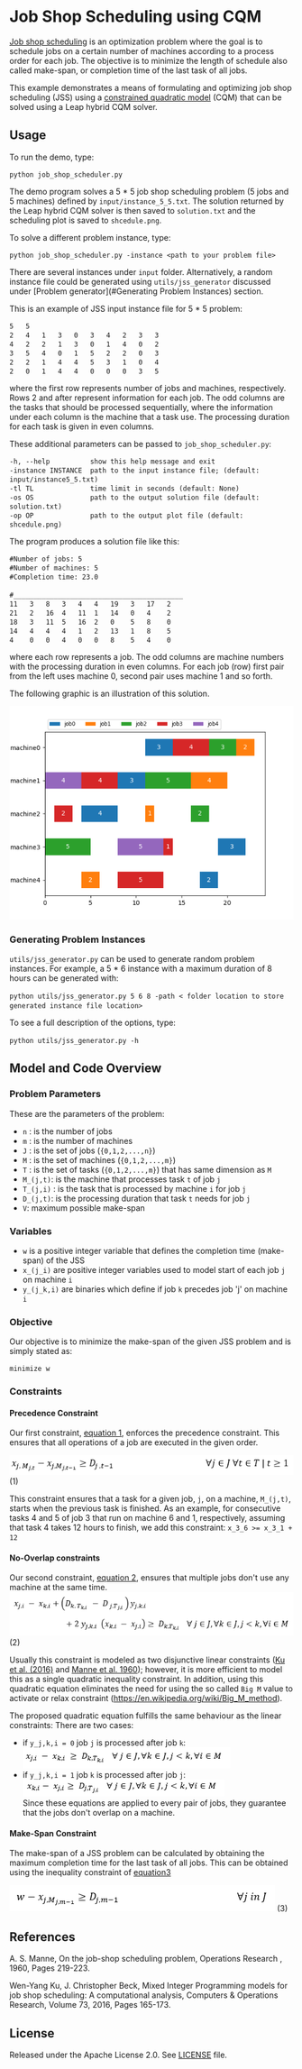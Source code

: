 # Job Shop Scheduling using CQM

[Job shop scheduling](https://en.wikipedia.org/wiki/Job-shop_scheduling) is an
optimization problem where the goal is to schedule jobs on a certain number of
machines according to a process order for each job.
The objective is to minimize the length of schedule also called make-span, or 
completion time of the last task of all jobs.

This example demonstrates a means of formulating and optimizing job shop 
scheduling (JSS) using a [constrained quadratic model](
https://docs.ocean.dwavesys.com/en/stable/concepts/cqm.html#cqm-sdk) (CQM) that
can be solved using a Leap hybrid CQM solver.

## Usage

To run the demo, type:

    python job_shop_scheduler.py

The demo program solves a 5 * 5 job shop scheduling problem
(5 jobs and 5 machines) defined by `input/instance_5_5.txt`. The solution
returned by the Leap hybrid CQM solver is then saved to `solution.txt` and the 
scheduling plot is saved to `shcedule.png`.

To solve a different problem instance, type:

    python job_shop_scheduler.py -instance <path to your problem file>

There are several instances under `input` folder. Alternatively, a random 
instance file could be generated using `utils/jss_generator` discussed under
[Problem generator](#Generating Problem Instances) section.

This is an example of JSS input instance file for 5 * 5 problem: 
```
5   5
2   4   1   3   0   3   4   2   3   3
4   2   2   1   3   0   1   4   0   2
3   5   4   0   1   5   2   2   0   3
2   2   1   4   4   5   3   1   0   4
2   0   1   4   4   0   0   0   3   5
```

where the first row represents number of jobs and machines, respectively. 
Rows 2 and after represent information for each job. The odd columns are 
the tasks that should be processed sequentially, where the information under 
each column is the machine that a task use. The processing duration for each 
task is given in even columns. 

These additional parameters can be passed to `job_shop_scheduler.py`:

    -h, --help          show this help message and exit
    -instance INSTANCE  path to the input instance file; (default: input/instance5_5.txt)
    -tl TL              time limit in seconds (default: None)
    -os OS              path to the output solution file (default: solution.txt)
    -op OP              path to the output plot file (default: shcedule.png)


The program produces a solution file like this:

```
#Number of jobs: 5
#Number of machines: 5
#Completion time: 23.0

#__________________________________________
11   3   8   3   4   4   19   3   17   2
21   2   16  4   11  1   14   0   4    2
18   3   11  5   16  2   0    5   8    0
14   4   4   4   1   2   13   1   8    5
4    0   0   4   0   0   8    5   4    0
```
where each row represents a job. The odd columns are machine numbers with the
processing duration in even columns. For each job (row) first pair from the left
uses machine 0, second pair uses machine 1 and so forth.

The following graphic is an illustration of this solution. 


![Example Solution](_static/instance5_5.png)


### Generating Problem Instances

`utils/jss_generator.py` can be used to generate random problem instances.
For example, a 5 * 6 instance with a maximum duration of 8 hours can be
generated with:

`python utils/jss_generator.py 5 6 8 -path < folder location to store generated instance file location>`

To see a full description of the options, type:

`python utils/jss_generator.py -h`


## Model and Code Overview

### Problem Parameters

These are the parameters of the problem:


- `n` : is the number of jobs
- `m` : is the number of machines
- `J` : is the set of jobs (`{0,1,2,...,n}`)
- `M` : is the set of machines (`{0,1,2,...,m}`)
- `T` : is the set of tasks (`{0,1,2,...,m}`) that has same dimension as `M`
- `M_(j,t)`:  is the machine that processes task `t` of job `j`
- `T_(j,i)`  : is the task that is processed by machine `i` for job `j` 
- `D_(j,t)`:  is the processing duration that task `t` needs for job `j`
- `V`:  maximum possible make-span

### Variables

- `w` is a positive integer variable that defines the completion time (make-span)
of the JSS
- `x_(j_i)` are positive integer variables used to model start of each job `j` on
  machine `i`
- `y_(j_k,i)` are binaries which define if job `k` precedes job 'j' on machine `i`

### Objective

Our objective is to minimize the make-span of the given JSS problem and is simply 
stated as:

```
minimize w
```

### Constraints
#### Precedence Constraint

Our first constraint, [equation 1](#eq2), enforces the precedence constraint.
This ensures that all operations of a job are executed in the given order.

![equation1](_static/eq1.png)          (1)

This constraint ensures that a task for a given job, `j`, on a machine, `M_(j,t)`,
starts when the previous task is finished. As an example, for consecutive
tasks 4 and 5 of job 3 that run on machine 6 and 1, respectively,
assuming that task 4 takes 12 hours to finish, we add this constraint:
`x_3_6 >= x_3_1 + 12`

#### No-Overlap constraints
Our second constraint, [equation 2](#eq2), ensures that multiple jobs don't use any machine at the same time. 
![eq2](_static/eq2.png)          (2)

Usually this constraint is modeled as two disjunctive linear constraints 
([Ku et al. (2016)](#Ku) and [Manne et al. 1960](#Manne)); however, 
it is more efficient to model this as a single quadratic inequality constraint. 
In addition, using this quadratic equation eliminates the need for using the so called 
`Big M` value to activate or relax constraint
(https://en.wikipedia.org/wiki/Big_M_method). 

The proposed quadratic equation fulfills the same behaviour as the linear
constraints:
There are two cases:
- if `y_j,k,i = 0` job `j` is processed after job `k`:  
  ![equation2_1](_static/eq2_1.png)   
- if `y_j,k,i = 1` job `k` is processed after job `j`:  
  ![equation2_2](_static/eq2_2.png)   
  Since these equations are applied to every pair of jobs,
  they guarantee that the jobs don't overlap on a machine.


#### Make-Span Constraint 
The make-span of a JSS problem can be calculated by obtaining the maximum 
completion time for the last task of all jobs. This can be obtained using 
the inequality constraint of [equation3](#eq3)

![eq3](_static/eq3.png)          (3)

## References

<a id="Manne"></a>
A. S. Manne, On the job-shop scheduling problem, Operations Research , 1960, 
Pages 219-223.


<a id="Ku"></a>
Wen-Yang Ku, J. Christopher Beck, Mixed Integer Programming models for job 
shop scheduling: A computational analysis, Computers & Operations Research,
Volume 73, 2016, Pages 165-173.


## License

Released under the Apache License 2.0. See [LICENSE](LICENSE) file.
